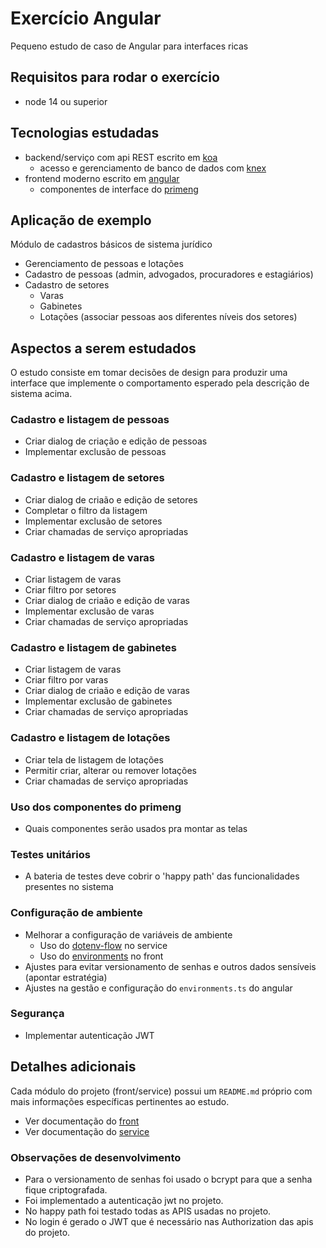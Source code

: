 # Exercício Angular

Pequeno estudo de caso de Angular para interfaces ricas

## Requisitos para rodar o exercício

- node 14 ou superior

## Tecnologias estudadas

- backend/serviço com api REST escrito em [koa](https://koajs.com/)
  - acesso e gerenciamento de banco de dados com [knex](https://knexjs.org/)
- frontend moderno escrito em [angular](https://angular.io/)
  - componentes de interface do [primeng](https://www.primefaces.org/primeng/)

## Aplicação de exemplo

Módulo de cadastros básicos de sistema jurídico

- Gerenciamento de pessoas e lotações
- Cadastro de pessoas (admin, advogados, procuradores e estagiários)
- Cadastro de setores
  - Varas
  - Gabinetes
  - Lotações (associar pessoas aos diferentes níveis dos setores)

## Aspectos a serem estudados

O estudo consiste em tomar decisões de design para produzir uma interface que
implemente o comportamento esperado pela descrição de sistema acima.

### Cadastro e listagem de pessoas

- Criar dialog de criação e edição de pessoas
- Implementar exclusão de pessoas

### Cadastro e listagem de setores

- Criar dialog de criaão e edição de setores
- Completar o filtro da listagem
- Implementar exclusão de setores
- Criar chamadas de serviço apropriadas

### Cadastro e listagem de varas

- Criar listagem de varas
- Criar filtro por setores
- Criar dialog de criaão e edição de varas
- Implementar exclusão de varas
- Criar chamadas de serviço apropriadas

### Cadastro e listagem de gabinetes

- Criar listagem de varas
- Criar filtro por varas
- Criar dialog de criaão e edição de varas
- Implementar exclusão de gabinetes
- Criar chamadas de serviço apropriadas

### Cadastro e listagem de lotações

- Criar tela de listagem de lotações
- Permitir criar, alterar ou remover lotações
- Criar chamadas de serviço apropriadas

### Uso dos componentes do primeng

- Quais componentes serão usados pra montar as telas

### Testes unitários

- A bateria de testes deve cobrir o 'happy path' das funcionalidades presentes
  no sistema

### Configuração de ambiente

- Melhorar a configuração de variáveis de ambiente
  - Uso do [dotenv-flow](https://npmjs.com/package/dotenv-flow) no service
  - Uso do [environments](https://angular.io/guide/build#configuring-application-environments) no front
- Ajustes para evitar versionamento de senhas e outros dados sensíveis (apontar estratégia)
- Ajustes na gestão e configuração do `environments.ts` do angular

### Segurança

- Implementar autenticação JWT

## Detalhes adicionais

Cada módulo do projeto (front/service) possui um `README.md` próprio com mais
informações específicas pertinentes ao estudo.

- Ver documentação do [front](front/README.md)
- Ver documentação do [service](service/README.md)

### Observações de desenvolvimento
- Para o versionamento de senhas foi usado o bcrypt para que a senha fique criptografada.
- Foi implementado a autenticação jwt no projeto.
- No happy path foi testado todas as APIS usadas no projeto.
- No login é gerado o JWT que é necessário nas Authorization das apis do projeto.
